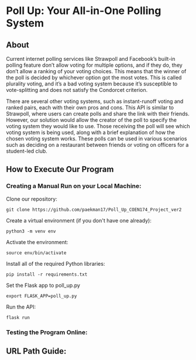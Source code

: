 # Poll Up: Your All-in-One Polling System

## About

Current internet polling services like Strawpoll and Facebook’s built-in polling feature don’t allow voting for multiple
options, and if they do, they don’t allow a ranking of your voting choices. This means that the winner of the poll is
decided by whichever option got the most votes. This is called plurality voting, and it’s a bad voting system because
it’s susceptible to vote-splitting and does not satisfy the Condorcet criterion.

There are several other voting systems, such as instant-runoff voting and ranked pairs, each with their own pros and
cons. This API is similar to Strawpoll, where users can create polls and share the link with their friends. However,
our solution would allow the creator of the poll to specify the voting system they would like to use. Those receiving
the poll will see which voting system is being used, along with a brief explanation of how the chosen voting system
works. These polls can be used in various scenarios such as deciding on a restaurant between friends or voting on
officers for a student-led club.

## How to Execute Our Program

### Creating a Manual Run on your Local Machine:

Clone our repository:

```git clone https://github.com/paekman17/Poll_Up_COEN174_Project_ver2 ```

Create a virtual environment (if you don't have one already):

```python3 -m venv env```

Activate the environment:

```source env/bin/activate```

Install all of the required Python libraries:

```pip install -r requirements.txt```

Set the Flask app to poll_up.py

```export FLASK_APP=poll_up.py```

Run the API:

```flask run ```

### Testing the Program Online:

## URL Path Guide:
